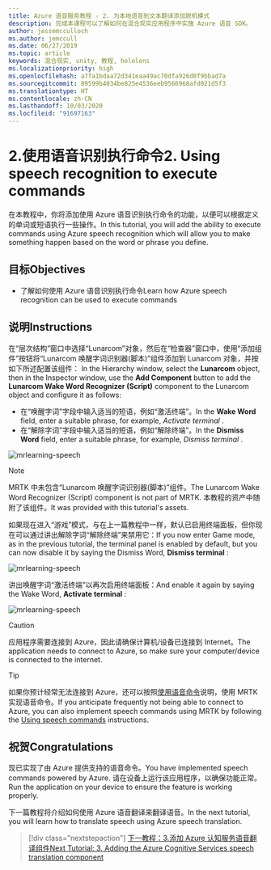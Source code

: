 ```yaml
---
title: Azure 语音服务教程 - 2. 为本地语音到文本翻译添加脱机模式
description: 完成本课程可以了解如何在混合现实应用程序中实施 Azure 语音 SDK。
author: jessemcculloch
ms.author: jemccull
ms.date: 06/27/2019
ms.topic: article
keywords: 混合现实, unity, 教程, hololens
ms.localizationpriority: high
ms.openlocfilehash: a7fa1bdaa72d341eaa49ac70dfa926d8f9bbad7a
ms.sourcegitcommit: 09599b4034be825e4536eeb9566968afd021d5f3
ms.translationtype: HT
ms.contentlocale: zh-CN
ms.lasthandoff: 10/03/2020
ms.locfileid: "91697163"
---
```

# <a name="2-using-speech-recognition-to-execute-commands"></a><span data-ttu-id="b5fc9-105">2.使用语音识别执行命令</span><span class="sxs-lookup"><span data-stu-id="b5fc9-105">2. Using speech recognition to execute commands</span></span>

<span data-ttu-id="b5fc9-106">在本教程中，你将添加使用 Azure 语音识别执行命令的功能，以便可以根据定义的单词或短语执行一些操作。</span><span class="sxs-lookup"><span data-stu-id="b5fc9-106">In this tutorial, you will add the ability to execute commands using Azure speech recognition which will allow you to make something happen based on the word or phrase you define.</span></span>

## <a name="objectives"></a><span data-ttu-id="b5fc9-107">目标</span><span class="sxs-lookup"><span data-stu-id="b5fc9-107">Objectives</span></span>

* <span data-ttu-id="b5fc9-108">了解如何使用 Azure 语音识别执行命令</span><span class="sxs-lookup"><span data-stu-id="b5fc9-108">Learn how Azure speech recognition can be used to execute commands</span></span>

## <a name="instructions"></a><span data-ttu-id="b5fc9-109">说明</span><span class="sxs-lookup"><span data-stu-id="b5fc9-109">Instructions</span></span>

<span data-ttu-id="b5fc9-110">在“层次结构”窗口中选择“Lunarcom”对象，然后在“检查器”窗口中，使用“添加组件”按钮将“Lunarcom 唤醒字词识别器(脚本)”组件添加到 Lunarcom 对象，并按如下所述配置该组件：  </span><span class="sxs-lookup"><span data-stu-id="b5fc9-110">In the Hierarchy window, select the **Lunarcom** object, then in the Inspector window, use the **Add Component** button to add the **Lunarcom Wake Word Recognizer (Script)** component to the Lunarcom object and configure it as follows:</span></span>

* <span data-ttu-id="b5fc9-111">在“唤醒字词”字段中输入适当的短语，例如“激活终端”。</span><span class="sxs-lookup"><span data-stu-id="b5fc9-111">In the **Wake Word** field, enter a suitable phrase, for example, _Activate terminal_ .</span></span>
* <span data-ttu-id="b5fc9-112">在“解除字词”字段中输入适当的短语，例如“解除终端”。</span><span class="sxs-lookup"><span data-stu-id="b5fc9-112">In the **Dismiss Word** field, enter a suitable phrase, for example, _Dismiss terminal_ .</span></span>

![mrlearning-speech](images/mrlearning-speech/tutorial2-section1-step1-1.png)

> [!NOTE]
> <span data-ttu-id="b5fc9-114">MRTK 中未包含“Lunarcom 唤醒字词识别器(脚本)”组件。</span><span class="sxs-lookup"><span data-stu-id="b5fc9-114">The Lunarcom Wake Word Recognizer (Script) component is not part of MRTK.</span></span> <span data-ttu-id="b5fc9-115">本教程的资产中随附了该组件。</span><span class="sxs-lookup"><span data-stu-id="b5fc9-115">It was provided with this tutorial's assets.</span></span>

<span data-ttu-id="b5fc9-116">如果现在进入“游戏”模式，与在上一篇教程中一样，默认已启用终端面板，但你现在可以通过讲出解除字词“解除终端”来禁用它：</span><span class="sxs-lookup"><span data-stu-id="b5fc9-116">If you now enter Game mode, as in the previous tutorial, the terminal panel is enabled by default, but you can now disable it by saying the Dismiss Word, **Dismiss terminal** :</span></span>

![mrlearning-speech](images/mrlearning-speech/tutorial2-section1-step1-2.png)

<span data-ttu-id="b5fc9-118">讲出唤醒字词“激活终端”以再次启用终端面板：</span><span class="sxs-lookup"><span data-stu-id="b5fc9-118">And enable it again by saying the Wake Word, **Activate terminal** :</span></span>

![mrlearning-speech](images/mrlearning-speech/tutorial2-section1-step1-3.png)

> [!CAUTION]
> <span data-ttu-id="b5fc9-120">应用程序需要连接到 Azure，因此请确保计算机/设备已连接到 Internet。</span><span class="sxs-lookup"><span data-stu-id="b5fc9-120">The application needs to connect to Azure, so make sure your computer/device is connected to the internet.</span></span>

> [!TIP]
> <span data-ttu-id="b5fc9-121">如果你预计经常无法连接到 Azure，还可以按照[使用语音命令](mr-learning-base-09.md)说明，使用 MRTK 实现语音命令。</span><span class="sxs-lookup"><span data-stu-id="b5fc9-121">If you anticipate frequently not being able to connect to Azure, you can also implement speech commands using MRTK by following the [Using speech commands](mr-learning-base-09.md) instructions.</span></span>

## <a name="congratulations"></a><span data-ttu-id="b5fc9-122">祝贺</span><span class="sxs-lookup"><span data-stu-id="b5fc9-122">Congratulations</span></span>

<span data-ttu-id="b5fc9-123">现已实现了由 Azure 提供支持的语音命令。</span><span class="sxs-lookup"><span data-stu-id="b5fc9-123">You have implemented speech commands powered by Azure.</span></span> <span data-ttu-id="b5fc9-124">请在设备上运行该应用程序，以确保功能正常。</span><span class="sxs-lookup"><span data-stu-id="b5fc9-124">Run the application on your device to ensure the feature is working properly.</span></span>

<span data-ttu-id="b5fc9-125">下一篇教程将介绍如何使用 Azure 语音翻译来翻译语音。</span><span class="sxs-lookup"><span data-stu-id="b5fc9-125">In the next tutorial, you will learn how to translate speech using Azure speech translation.</span></span>

> [!div class="nextstepaction"]
> [<span data-ttu-id="b5fc9-126">下一教程：3.添加 Azure 认知服务语音翻译组件</span><span class="sxs-lookup"><span data-stu-id="b5fc9-126">Next Tutorial: 3. Adding the Azure Cognitive Services speech translation component</span></span>](mrlearning-speechSDK-ch3.md)
